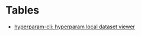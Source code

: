 # Tables

- [hyperparam-cli: hyperparam local dataset viewer](https://github.com/hyparam/hyperparam-cli)
